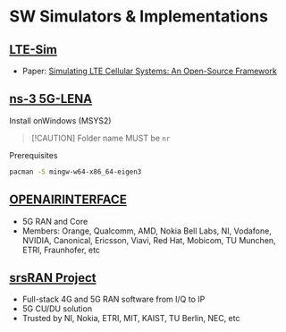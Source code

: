 # SW Simulators & Implementations

## [LTE-Sim](https://github.com/lte-sim/lte-sim-dev)

- Paper: [Simulating LTE Cellular Systems: An Open-Source Framework](https://ieeexplore.ieee.org/documnet/5634134)

## [ns-3 5G-LENA](https://5g-lena.cttc.es/)

Install onWindows (MSYS2)

> [!CAUTION] Folder name MUST be `nr`

Prerequisites

```sh
pacman -S mingw-w64-x86_64-eigen3
```

## [OPENAIRINTERFACE](https://openairinterface.org/)

- 5G RAN and Core
- Members: Orange, Qualcomm, AMD, Nokia Bell Labs, NI, Vodafone, NVIDIA, Canonical, Ericsson, Viavi, Red Hat, Mobicom, TU Munchen, ETRI, Fraunhofer, etc

## [srsRAN Project](https://www.srslte.com/)

- Full-stack 4G and 5G RAN software from I/Q to IP
- 5G CU/DU solution
- Trusted by NI, Nokia, ETRI, MIT, KAIST, TU Berlin, NEC, etc
